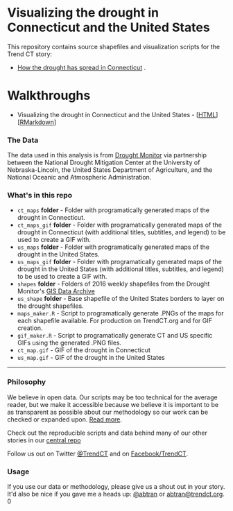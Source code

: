 
# Visualizing the drought in Connecticut and the United States

This repository contains source shapefiles and visualization scripts for the Trend CT story:

*   [How the drought has spread in Connecticut](http://trendct.org/2016/10/11/how-the-drought-has-spread-in-connecticut/) .

# Walkthroughs

* Visualizing the drought in Connecticut and the United States - [[HTML](http://trendct-data.github.io/drought-2016)] [[RMarkdown](https://github.com/trendct-data/drought-2016/blob/master/index.Rmd)] 

### The Data

The data used in this analysis is from [Drought Monitor](http://droughtmonitor.unl.edu/Home.aspx) via partnership between the National Drought Mitigation Center at the University of Nebraska-Lincoln, the United States Department of Agriculture, and the National Oceanic and Atmospheric Administration.

### What's in this repo

* `ct_maps` **folder** - Folder with programatically generated maps of the drought in Connecticut.
* `ct_maps_gif` **folder** - Folder with programatically generated maps of the drought in Connecticut (with additional titles, subtitles, and legend) to be used to create a GIF with.
* `us_maps` **folder** - Folder with programatically generated maps of the drought in the United States.
* `us_maps_gif` **folder** - Folder with programatically generated maps of the drought in the United States (with additional titles, subtitles, and legend) to be used to create a GIF with.
* `shapes` **folder** - Folders of 2016 weekly shapefiles from the Drought Monitor's [GIS Data Archive](http://droughtmonitor.unl.edu/MapsAndData/GISData.aspx)
* `us_shape` **folder** - Base shapefile of the United States borders to layer on the drought shapefiles.
* `maps_maker.R` - Script to programatically generate .PNGs of the maps for each shapefile available. For production on TrendCT.org and for GIF creation. 
* `gif_maker.R` - Script to programatically generate CT and US specific GIFs using the generated .PNG files.
* `ct_map.gif` - GIF of the drought in Connecticut
* `us_map.gif` - GIF of the drought in the United States

----

### Philosophy

We believe in open data. Our scripts may be too technical for the average reader, but we make it accessible because we believe it is important to be as transparent as possible about our methodology so our work can be checked or expanded upon. [Read more](http://www.trendct.org/data).

Check out the reproducible scripts and data behind many of our other stories in our [central repo](https://github.com/trendct-data)

Follow us out on Twitter [@TrendCT](http://www.trendct.org) and on [Facebook/TrendCT](https://www.facebook.com/trendct/).

### Usage

If you use our data or methodology, please give us a shout out in your story. It'd also be nice if you gave me a heads up: [@abtran](http://www.twitter.com/abtran) or abtran@trendct.org.
0